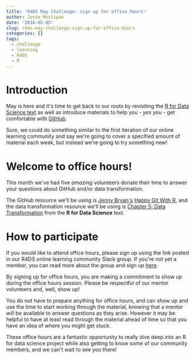 ```yaml
---
title: 'R4DS May Challenge: sign up for office hours!'
author: Jesse Mostipak
date: '2018-05-05'
slug: r4ds-may-challenge-sign-up-for-office-hours
categories: []
tags:
  - challenge
  - learning
  - R4DS
  - R
---
```


# Introduction
May is here and it's time to get back to our roots by revisiting the [R for Data Science text](http://r4ds.had.co.nz/) as well as introduce materials to help you - _yes you_ - get comfortable with [GitHub](https://github.com/).

Sure, we could do something similar to the first iteration of our online learning community and say we're going to cover a specified amount of material each week, but instead we're going to try something new!

# Welcome to office hours!
This month we've had five _amazing_ volunteers donate their time to answer your questions about GitHub and/or data transformation.  

The GitHub resource we'll be using is [Jenny Bryan's](https://twitter.com/JennyBryan) [Happy Git With R](http://happygitwithr.com/), and the data transformation resource we'll be using is [Chapter 5: Data Transformation](http://r4ds.had.co.nz/transform.html) from the __R for Data Science__ text.

# How to participate
If you would like to attend office hours, please sign up using the link posted in our R4DS online learning community Slack group. If you're not yet a member, you can read more about the group and sign up [here](https://www.jessemaegan.com/post/r4ds-the-next-iteration/).  

By signing up for office hours, you are making a commitment to show up during the office hours session. Please be respectful of our mentor volunteers and, well, show up!

You do not have to prepare anything for office hours, and can show up and use the time to start working through the material, knowing that a mentor will be available to answer questions as they arise. However it may be helpful to have at least read through the material ahead of time so that you have an idea of where you might get stuck.

These office hours are a fantastic opportunity to really dive deep into an R for data science project while also getting to know some of our community members, and we can't wait to see you there!

